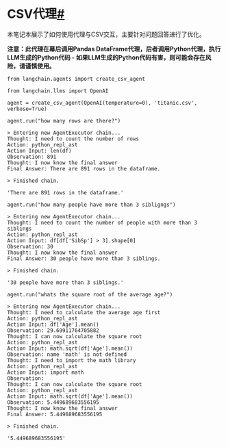 


# CSV代理[#](#csv-agent "Permalink to this headline")

本笔记本展示了如何使用代理与CSV交互，主要针对问题回答进行了优化。

**注意：此代理在幕后调用Pandas DataFrame代理，后者调用Python代理，执行LLM生成的Python代码 - 如果LLM生成的Python代码有害，则可能会存在风险，请谨慎使用。**








```
from langchain.agents import create_csv_agent

```










```
from langchain.llms import OpenAI

```










```
agent = create_csv_agent(OpenAI(temperature=0), 'titanic.csv', verbose=True)

```










```
agent.run("how many rows are there?")

```








```
> Entering new AgentExecutor chain...
Thought: I need to count the number of rows
Action: python_repl_ast
Action Input: len(df)
Observation: 891
Thought: I now know the final answer
Final Answer: There are 891 rows in the dataframe.

> Finished chain.

```






```
'There are 891 rows in the dataframe.'

```










```
agent.run("how many people have more than 3 sibligngs")

```








```
> Entering new AgentExecutor chain...
Thought: I need to count the number of people with more than 3 siblings
Action: python_repl_ast
Action Input: df[df['SibSp'] > 3].shape[0]
Observation: 30
Thought: I now know the final answer
Final Answer: 30 people have more than 3 siblings.

> Finished chain.

```






```
'30 people have more than 3 siblings.'

```










```
agent.run("whats the square root of the average age?")

```








```
> Entering new AgentExecutor chain...
Thought: I need to calculate the average age first
Action: python_repl_ast
Action Input: df['Age'].mean()
Observation: 29.69911764705882
Thought: I can now calculate the square root
Action: python_repl_ast
Action Input: math.sqrt(df['Age'].mean())
Observation: name 'math' is not defined
Thought: I need to import the math library
Action: python_repl_ast
Action Input: import math
Observation: 
Thought: I can now calculate the square root
Action: python_repl_ast
Action Input: math.sqrt(df['Age'].mean())
Observation: 5.449689683556195
Thought: I now know the final answer
Final Answer: 5.449689683556195

> Finished chain.

```






```
'5.449689683556195'

```







